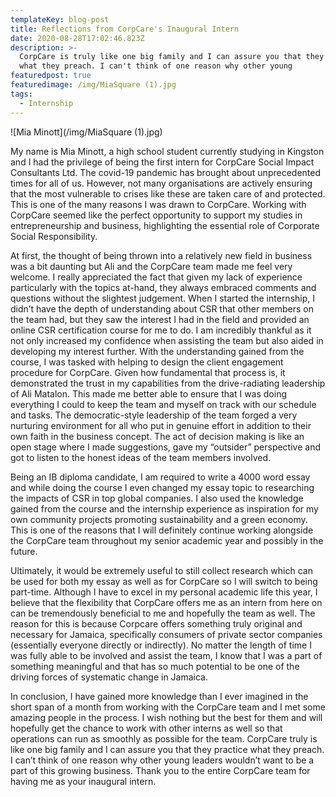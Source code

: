 ```yaml
---
templateKey: blog-post
title: Reflections from CorpCare's Inaugural Intern
date: 2020-08-28T17:02:46.823Z
description: >-
  CorpCare is truly like one big family and I can assure you that they practice
  what they preach. I can't think of one reason why other young 
featuredpost: true
featuredimage: /img/MiaSquare (1).jpg
tags:
  - Internship
---
```

![Mia Minott](/img/MiaSquare (1).jpg)

My name is Mia Minott, a high school student currently studying in Kingston and I had the privilege of being the first intern for CorpCare Social Impact Consultants Ltd. The covid-19 pandemic has brought about unprecedented times for all of us. However, not many organisations are actively ensuring that the most vulnerable to crises like these are taken care of and protected. This is one of the many reasons I was drawn to CorpCare. Working with CorpCare seemed like the perfect opportunity to support my studies in entrepreneurship and business, highlighting the essential role of Corporate Social Responsibility.

At first, the thought of being thrown into a relatively new field in business was a bit daunting but Ali and the CorpCare team made me feel very welcome. I really appreciated the fact that given my lack of experience particularly with the topics at-hand, they always embraced comments and questions without the slightest judgement. When I started the internship, I didn’t have the depth of understanding about CSR that other members on the team had, but they saw the interest I had in the field and provided an online CSR certification course for me to do. I am incredibly thankful as it not only increased my confidence when assisting the team but also aided in developing my interest further. With the understanding gained from the course, I was tasked with helping to design the client engagement procedure for CorpCare. Given how fundamental that process is, it demonstrated the trust in my capabilities from the drive-radiating leadership of Ali Matalon. This made me better able to ensure that I was doing everything I could to keep the team and myself on track with our schedule and tasks. The democratic-style leadership of the team forged a very nurturing environment for all who put in genuine effort in addition to their own faith in the business concept. The act of decision making is like an open stage where I made suggestions, gave my “outsider” perspective and got to listen to the honest ideas of the team members involved.

Being an IB diploma candidate, I am required to write a 4000 word essay and while doing the course I even changed my essay topic to researching the impacts of CSR in top global companies. I also used the knowledge gained from the course and the internship experience as inspiration for my own community projects promoting sustainability and a green economy. This is one of the reasons that I will definitely continue working alongside the CorpCare team throughout my senior academic year and possibly in the future.

Ultimately, it would be extremely useful to still collect research which can be used for both my essay as well as for CorpCare so I will switch to being part-time. Although I have to excel in my personal academic life this year, I believe that the flexibility that CorpCare offers me as an intern from here on can be tremendously beneficial to me and hopefully the team as well. The reason for this is because Corpcare offers something truly original and necessary for Jamaica, specifically consumers of private sector companies (essentially everyone directly or indirectly). No matter the length of time I was fully able to be involved and assist the team, I know that I was a part of something meaningful and that has so much potential to be one of the driving forces of systematic change in Jamaica.

In conclusion, I have gained more knowledge than I ever imagined in the short span of a month from working with the CorpCare team and I met some amazing people in the process. I wish nothing but the best for them and will hopefully get the chance to work with other interns as well so that operations can run as smoothly as possible for the team. CorpCare truly is like one big family and I can assure you that they practice what they preach. I can’t think of one reason why other young leaders wouldn’t want to be a part of this growing business. Thank you to the entire CorpCare team for having me as your inaugural intern.
